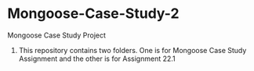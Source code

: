 # Mongoose-Case-Study-2
Mongoose Case Study Project

 1. This repository contains two folders. One is for Mongoose Case Study Assignment and the other is for Assignment 22.1 

 

